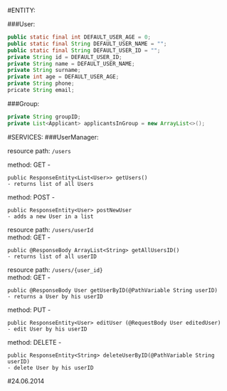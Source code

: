 #ENTITY: 

###User:
```java
public static final int DEFAULT_USER_AGE = 0;
public static final String DEFAULT_USER_NAME = "";
public static final String DEFAULT_USER_ID = "";
private String id = DEFAULT_USER_ID;
private String name = DEFAULT_USER_NAME;
private String surname; 
private int age = DEFAULT_USER_AGE;
private String phone; 
pricate String email; 


```
###Group: 
```java
private String groupID;
private List<Applicant> applicantsInGroup = new ArrayList<>();
``` 


#SERVICES:
###UserManager:

resource path: ```/users```

method: GET   -	
	
	public ResponseEntity<List<User>> getUsers()
	- returns list of all Users
method: POST - 
             
    public ResponseEntity<User> postNewUser  
    - adds a new User in a list

resource path: ```/users/userId```	
	method:  GET - 
	
	public @ResponseBody ArrayList<String> getAllUsersID() 
    - returns list of all userID

resource path: ```/users/{user_id}```   
	method:  GET  - 
	
	public @ResponseBody User getUserByID(@PathVariable String userID) 
	- returns a User by his userID

method:  PUT -

	public ResponseEntity<User> editUser (@RequestBody User editedUser)
    - edit User by his userID
    
method:  DELETE -

	public ResponseEntity<String> deleteUserByID(@PathVariable String userID) 
	- delete User by his userID

#24.06.2014

